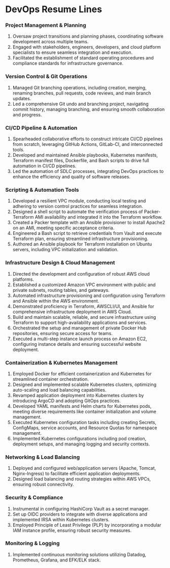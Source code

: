 # DevOps Resume Lines

### Project Management & Planning

1. Oversaw project transitions and planning phases, coordinating software development across multiple teams.
2. Engaged with stakeholders, engineers, developers, and cloud platform specialists to ensure seamless integration and execution.
3. Facilitated the establishment of standard operating procedures and compliance standards for infrastructure governance.

### Version Control & Git Operations

1. Managed Git branching operations, including creation, merging, renaming branches, pull requests, code reviews, and main branch updates.
2. Led a comprehensive Git undo and branching project, navigating commit history, managing branching, and ensuring smooth collaboration and progress.

### CI/CD Pipeline & Automation

1. Spearheaded collaborative efforts to construct intricate CI/CD pipelines from scratch, leveraging GitHub Actions, GitLab-CI, and interconnected tools.
2. Developed and maintained Ansible playbooks, Kubernetes manifests, Terraform manifest files, Dockerfile, and Bash scripts to drive full automation in CI/CD pipelines.
3. Led the automation of SDLC processes, integrating DevOps practices to enhance the efficiency and quality of software releases.

### Scripting & Automation Tools

1. Developed a resilient VPC module, conducting local testing and adhering to version control practices for seamless integration.
2. Designed a shell script to automate the verification process of Packer-Terraform AMI availability and integrated it into the Terraform workflow.
3. Created a Packer template with an Ansible provisioner to install Apache2 on an AMI, meeting specific acceptance criteria.
4. Engineered a Bash script to retrieve credentials from Vault and execute Terraform plan, ensuring streamlined infrastructure provisioning.
5. Authored an Ansible playbook for Terraform installation on Ubuntu servers, including VPC initialization and validation.

### Infrastructure Design & Cloud Management

1. Directed the development and configuration of robust AWS cloud platforms.
2. Established a customized Amazon VPC environment with public and private subnets, routing tables, and gateways.
3. Automated infrastructure provisioning and configuration using Terraform and Ansible within the AWS environment.
4. Demonstrated proficiency in Terraform, AWSCLI/UI, and Ansible for comprehensive infrastructure deployment in AWS Cloud.
5. Build and maintain scalable, reliable, and secure infrastructure using Terraform to support high-availability applications and services.
6. Orchestrated the setup and management of private Docker Hub repositories, ensuring secure access for teams.
7. Executed a multi-step instance launch process on Amazon EC2, configuring instance details and ensuring successful website deployment.

### Containerization & Kubernetes Management

1. Employed Docker for efficient containerization and Kubernetes for streamlined container orchestration.
2. Designed and implemented scalable Kubernetes clusters, optimizing auto-scaling and load balancing capabilities.
3. Revamped application deployment into Kubernetes clusters by introducing ArgoCD and adopting GitOps practices.
4. Developed YAML manifests and Helm charts for Kubernetes pods, meeting diverse requirements like container initialization and volume management.
5. Executed Kubernetes configuration tasks including creating Secrets, ConfigMaps, service accounts, and Resource Quotas for namespace management.
6. Implemented Kubernetes configurations including pod creation, deployment setups, and managing logging and security contexts.

### Networking & Load Balancing

1. Deployed and configured web/application servers (Apache, Tomcat, Nginx-Ingress) to facilitate efficient application deployments.
2. Designed load balancing and routing strategies within AWS VPCs, ensuring robust connectivity.

### Security & Compliance

1. Instrumental in configuring HashiCorp Vault as a secret manager.
2. Set up OIDC providers to integrate with diverse applications and implemented IRSA within Kubernetes clusters.
3. Employed Principle of Least Privilege (PLP) by incorporating a modular IAM instance profile, ensuring robust security measures.

### Monitoring & Logging

1. Implemented continuous monitoring solutions utilizing Datadog, Prometheus, Grafana, and EFK/ELK stack.
